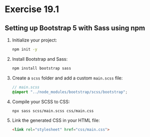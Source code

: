 # Exercise 19.1

## Setting up Bootstrap 5 with Sass using npm

1. Initialize your project:
   ```bash
   npm init -y
   ```
2. Install Bootstrap and Sass:
   ```bash
   npm install bootstrap sass
   ```
3. Create a `scss` folder and add a custom `main.scss` file:
   ```scss
   // main.scss
   @import "../node_modules/bootstrap/scss/bootstrap";
   ```
4. Compile your SCSS to CSS:
   ```bash
   npx sass scss/main.scss css/main.css
   ```
5. Link the generated CSS in your HTML file:
   ```html
   <link rel="stylesheet" href="css/main.css">
   ``` 
